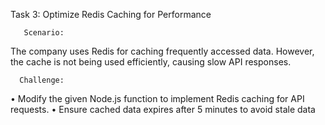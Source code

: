 Task 3: Optimize Redis Caching for Performance

       Scenario:

The company uses Redis for caching frequently accessed data. However, the cache is not being used 
efficiently, causing slow API responses.

      Challenge:

• Modify the given Node.js function to implement Redis caching for API requests.
• Ensure cached data expires after 5 minutes to avoid stale data
